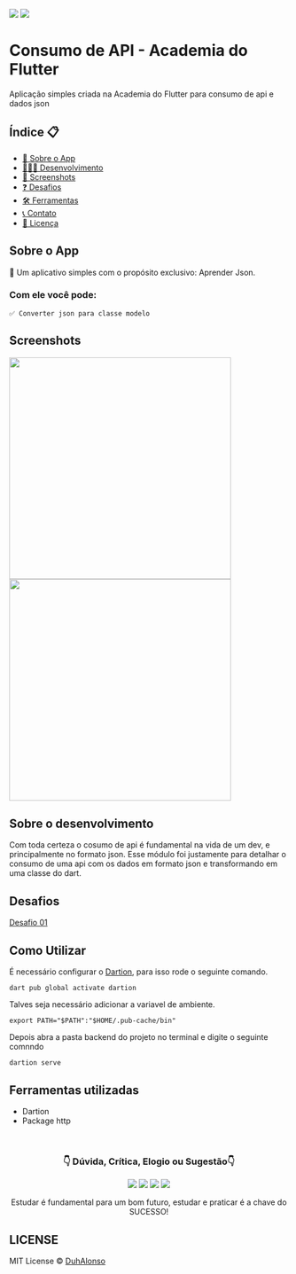 <img src="https://img.shields.io/badge/Version-1.0.0-green"> <img src="https://img.shields.io/badge/license-MIT-blue"> 

# Consumo de API - Academia do Flutter

Aplicação simples criada na Academia do Flutter para consumo de api e dados json

<h2>Índice 📋</h2>

   <p>

   - [📖 Sobre o App](#Sobre-o-App)
   - [👨🏽‍💻 Desenvolvimento](#Sobre-o-desenvolvimento)
   - [📱 Screenshots](#Screenshots)
   - [❓ Desafios](#Desafios)
   - [🛠 Ferramentas](#Ferramentas-utilizadas)
   - [📞 Contato](#-d%C3%BAvida-cr%C3%ADtica-elogio-ou-sugest%C3%A3o)
   - [📝 Licença](#LICENSE)

   </p>

<h2>Sobre o App</h2>

<p>
📱 Um aplicativo simples com o propósito exclusivo: Aprender Json.

<h3>Com ele você pode:</h3>

    ✅ Converter json para classe modelo

</p>

<h2>Screenshots</h2>

<img src="https://github.com/DuhAlonso/dart_consumo_api/blob/main/screenshots/code1.png" width="400">

<img src="https://github.com/DuhAlonso/dart_consumo_api/blob/main/screenshots/result.png" width="400"> 
<p>
</p>

<h2>Sobre o desenvolvimento</h2>
<p>
Com toda certeza o cosumo de api é fundamental na vida de um dev, e principalmente no formato json. Esse módulo foi justamente para detalhar o consumo de uma api com os dados em formato json e transformando em uma classe do dart.
</p>

<h2>Desafios</h2>
<p>

<a href="https://github.com/DuhAlonso/desafio_dart_consumo_api
">Desafio 01</a>

</p>


<h2>Como Utilizar</h2>
<p>
É necessário configurar o <a href="https://pub.dev/packages/dartion">Dartion</a>, para isso rode o seguinte comando.

    dart pub global activate dartion

Talves seja necessário adicionar a variavel de ambiente.

    export PATH="$PATH":"$HOME/.pub-cache/bin"

Depois abra a pasta backend do projeto no terminal e digite o seguinte comnndo

    dartion serve

</p>

<h2>Ferramentas utilizadas</h2>
<p>

- Dartion
- Package http

</p>

</br>

<p align="center">
<h3 align="center">👇 Dúvida, Crítica, Elogio ou Sugestão👇</h3> 
  </p>
  <p align="center">
  <a href="https://instagram.com/duhalonsoo" target="_blank"><img src="https://img.shields.io/badge/-Instagram-%23E4405F?style=for-the-badge&logo=instagram&logoColor=white" target="_blank"></a>
  <a href="https://t.me/duhalonso" target="_blank"><img src="https://img.shields.io/badge/Telegram-2CA5E0?style=for-the-badge&logo=telegram&logoColor=white" target="_blank"></a> 
  <a href = "mailto:duhalonso.dev@gmail.com"><img src="https://img.shields.io/badge/-Gmail-%23333?style=for-the-badge&logo=gmail&logoColor=white" target="_blank"></a>
  <a href="https://www.linkedin.com/in/eduardo-alonso-685509b7" target="_blank"><img src="https://img.shields.io/badge/-LinkedIn-%230077B5?style=for-the-badge&logo=linkedin&logoColor=white" target="_blank"></a> 
</p>
<p align="center">
 Estudar é fundamental para um bom futuro, estudar e praticar é a chave do SUCESSO!

</p>

<h2>LICENSE</h2>

MIT License © [DuhAlonso](https://github.com/DuhAlonso/basic_app_request_api/blob/master/LICENSE.md)